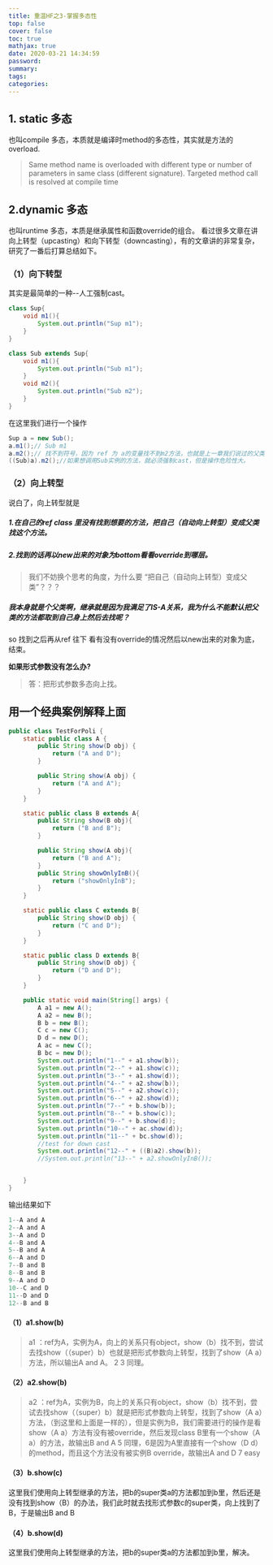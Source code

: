 ```yaml
---
title: 重温HF之3-掌握多态性
top: false
cover: false
toc: true
mathjax: true
date: 2020-03-21 14:34:59
password:
summary:
tags:
categories:
---
```

## 1. static 多态
也叫compile 多态，本质就是编译时method的多态性，其实就是方法的overload.
> Same method name is overloaded with different type or number of parameters in same class (different signature). Targeted method call is resolved at compile time

## 2.dynamic 多态
也叫runtime 多态，本质是继承属性和函数override的组合。
看过很多文章在讲向上转型（upcasting）和向下转型（downcasting），有的文章讲的非常复杂，研究了一番后打算总结如下。
### （1）向下转型
其实是最简单的一种--人工强制cast。
``` java
class Sup{
	void m1(){
		System.out.println("Sup m1");
	}
}

class Sub extends Sup{
	void m1(){
		System.out.println("Sub m1");
	}
	void m2(){
		System.out.println("Sub m2");
	}
}
```
在这里我们进行一个操作
``` java
Sup a = new Sub();
a.m1();// Sub m1
a.m2();// 找不到符号，因为 ref 为 a的变量找不到m2方法，也就是上一章我们说过的父类不知道子类
((Sub)a).m2();//如果想调用Sub实例的方法，就必须强制cast，但是操作危险性大。
```
### （2）向上转型
说白了，向上转型就是
##### 1.在自己的ref class 里没有找到想要的方法，把自己（自动向上转型）变成父类找这个方法。
##### 2.找到的话再以new出来的对象为bottom看看override到哪层。

>我们不妨换个思考的角度，为什么要 “把自己（自动向上转型）变成父类”？？？

##### 我本身就是个父类啊，继承就是因为我满足了IS-A关系，我为什么不能默认把父类的方法都取到自己身上然后去找呢？

so 找到之后再从ref 往下 看有没有override的情况然后以new出来的对象为底，结束。

**如果形式参数没有怎么办?**
> 答：把形式参数多态向上找。
## 用一个经典案例解释上面

``` java 
public class TestForPoli {
    static public class A {
        public String show(D obj) {
            return ("A and D");
        }

        public String show(A obj) {
            return ("A and A");
        }
    }

    static public class B extends A{
        public String show(B obj){
            return ("B and B");
        }

        public String show(A obj){
            return ("B and A");
        }
        public String showOnlyInB(){
            return ("showOnlyInB");
        }
    }

    static public class C extends B{
        public String show(D obj) {
            return ("C and D");
        }
    }

    static public class D extends B{
        public String show(D obj) {
            return ("D and D");
        }
    }

    public static void main(String[] args) {
        A a1 = new A();
        A a2 = new B();
        B b = new B();
        C c = new C();
        D d = new D();
        A ac = new C();
        B bc = new D();
        System.out.println("1--" + a1.show(b));
        System.out.println("2--" + a1.show(c));
        System.out.println("3--" + a1.show(d));
        System.out.println("4--" + a2.show(b));
        System.out.println("5--" + a2.show(c));
        System.out.println("6--" + a2.show(d));
        System.out.println("7--" + b.show(b));
        System.out.println("8--" + b.show(c));
        System.out.println("9--" + b.show(d));
        System.out.println("10--" + ac.show(d));
        System.out.println("11--" + bc.show(d));
        //test for down cast
        System.out.println("12--" + ((B)a2).show(b));
        //System.out.println("13--" + a2.showOnlyInB());


    }
}
```

输出结果如下

``` java
1--A and A
2--A and A
3--A and D
4--B and A
5--B and A
6--A and D
7--B and B
8--B and B
9--A and D
10--C and D
11--D and D
12--B and B
```
#### （1）a1.show(b)

>a1 ：ref为A，实例为A，向上的关系只有object，show（b）找不到，尝试去找show（（super）b）也就是把形式参数向上转型，找到了show（A a）方法，所以输出A and A。
2 3 同理。

#### （2）a2.show(b)
>a2 ：ref为A，实例为B，向上的关系只有object，show（b）找不到，尝试去找show（（super）b）就是把形式参数向上转型，找到了show（A a）方法，（到这里和上面是一样的），但是实例为B，我们需要进行的操作是看show（A a）方法有没有被override，然后发现class B里有一个show（A a）的方法，故输出B and A
5 同理，6是因为A里直接有一个show（D d）的method，而且这个方法没有被实例B override，故输出A and D
7 easy
#### （3）b.show(c)
这里我们使用向上转型继承的方法，把b的super类a的方法都加到b里，然后还是没有找到show（B）的办法，我们此时就去找形式参数c的super类，向上找到了B，于是输出B and B
#### （4）b.show(d)
这里我们使用向上转型继承的方法，把b的super类a的方法都加到b里，解决。










